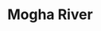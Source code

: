---
title: "Mogha River"
title_bn: "মঘা নদী"
description: "Two streams derived from Rajibpur and Katlabeel of Iswarganj Upazilla that meets with each other after travel few distances and taken name as Mogha that flows parallel to the border of Nandail."
---